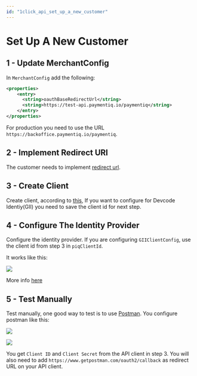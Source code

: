 ```yaml
---
id: "1click_api_set_up_a_new_customer"
---
```


# Set Up A New Customer

## 1 - Update MerchantConfig

In `MerchantConfig` add the following:

```xml
<properties>
    <entry>
      <string>oauthBaseRedirectUrl</string>
      <string>https://test-api.paymentiq.io/paymentiq</string>
    </entry>
</properties>
```

For production you need to use the URL `https://backoffice.paymentiq.io/paymentiq`.

## 2 - Implement Redirect URI

The customer needs to implement [redirect url](1click_api_redirect_uri).

## 3 - Create Client

Create client, according to [this](1click_api_create_a_client), If you want to configure for Devcode Identiy(GII) you need to save the client id for next step.

## 4 - Configure The Identity Provider

Configure the identity provider. If you are configuring `GIIClientConfig`, use the client id from step 3 in `piqClientId`.

It works like this:

![](/img/1clickapi/giiclientconfig.png)

More info [here](1click_api_devcode_identity)

## 5 - Test Manually

Test manually, one good way to test is to use [Postman](https://www.getpostman.com/).
You configure postman like this:

![](/img/1clickapi/postman_example_1.png)

![](/img/1clickapi/postman_example_2.png)

You get `Client ID` and `Client Secret` from the API client in step 3. You will also need to add `https://www.getpostman.com/oauth2/callback` as redirect URL on your API client.

